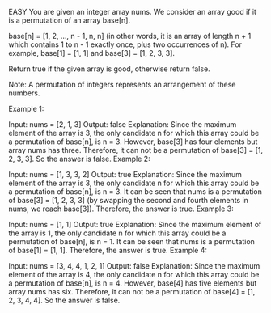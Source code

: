 EASY
You are given an integer array nums. We consider an array good if it is a permutation of an array base[n].

base[n] = [1, 2, ..., n - 1, n, n] (in other words, it is an array of length n + 1 which contains 1 to n - 1 exactly once, plus two occurrences of n). For example, base[1] = [1, 1] and base[3] = [1, 2, 3, 3].

Return true if the given array is good, otherwise return false.

Note: A permutation of integers represents an arrangement of these numbers.

 

Example 1:

Input: nums = [2, 1, 3]
Output: false
Explanation: Since the maximum element of the array is 3, the only candidate n for which this array could be a permutation of base[n], is n = 3. However, base[3] has four elements but array nums has three. Therefore, it can not be a permutation of base[3] = [1, 2, 3, 3]. So the answer is false.
Example 2:

Input: nums = [1, 3, 3, 2]
Output: true
Explanation: Since the maximum element of the array is 3, the only candidate n for which this array could be a permutation of base[n], is n = 3. It can be seen that nums is a permutation of base[3] = [1, 2, 3, 3] (by swapping the second and fourth elements in nums, we reach base[3]). Therefore, the answer is true.
Example 3:

Input: nums = [1, 1]
Output: true
Explanation: Since the maximum element of the array is 1, the only candidate n for which this array could be a permutation of base[n], is n = 1. It can be seen that nums is a permutation of base[1] = [1, 1]. Therefore, the answer is true.
Example 4:

Input: nums = [3, 4, 4, 1, 2, 1]
Output: false
Explanation: Since the maximum element of the array is 4, the only candidate n for which this array could be a permutation of base[n], is n = 4. However, base[4] has five elements but array nums has six. Therefore, it can not be a permutation of base[4] = [1, 2, 3, 4, 4]. So the answer is false.

